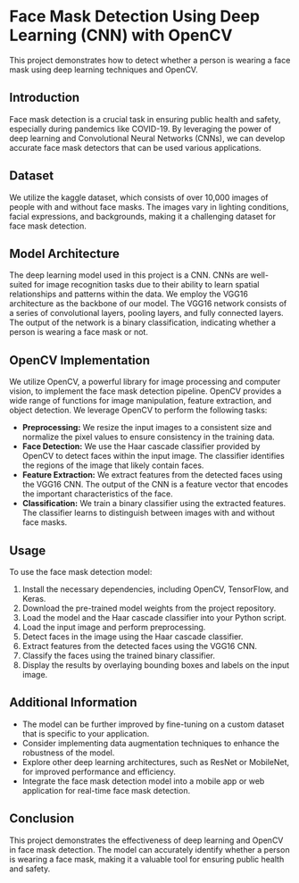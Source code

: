  # Face Mask Detection Using Deep Learning (CNN) with OpenCV 

This project demonstrates how to detect whether a person is wearing a face mask using deep learning techniques and OpenCV.

## Introduction

Face mask detection is a crucial task in ensuring public health and safety, especially during pandemics like COVID-19. By leveraging the power of deep learning and Convolutional Neural Networks (CNNs), we can develop accurate face mask detectors that can be used various applications.

## Dataset

We utilize the kaggle dataset, which consists of over 10,000 images of people with and without face masks. The images vary in lighting conditions, facial expressions, and backgrounds, making it a challenging dataset for face mask detection.

## Model Architecture

The deep learning model used in this project is a CNN. CNNs are well-suited for image recognition tasks due to their ability to learn spatial relationships and patterns within the data. We employ the VGG16 architecture as the backbone of our model. The VGG16 network consists of a series of convolutional layers, pooling layers, and fully connected layers. The output of the network is a binary classification, indicating whether a person is wearing a face mask or not.

## OpenCV Implementation

We utilize OpenCV, a powerful library for image processing and computer vision, to implement the face mask detection pipeline. OpenCV provides a wide range of functions for image manipulation, feature extraction, and object detection. We leverage OpenCV to perform the following tasks:

* **Preprocessing:** We resize the input images to a consistent size and normalize the pixel values to ensure consistency in the training data.
* **Face Detection:** We use the Haar cascade classifier provided by OpenCV to detect faces within the input image. The classifier identifies the regions of the image that likely contain faces.
* **Feature Extraction:** We extract features from the detected faces using the VGG16 CNN. The output of the CNN is a feature vector that encodes the important characteristics of the face.
* **Classification:** We train a binary classifier using the extracted features. The classifier learns to distinguish between images with and without face masks.

## Usage

To use the face mask detection model:

1. Install the necessary dependencies, including OpenCV, TensorFlow, and Keras.
2. Download the pre-trained model weights from the project repository.
3. Load the model and the Haar cascade classifier into your Python script.
4. Load the input image and perform preprocessing.
5. Detect faces in the image using the Haar cascade classifier.
6. Extract features from the detected faces using the VGG16 CNN.
7. Classify the faces using the trained binary classifier.
8. Display the results by overlaying bounding boxes and labels on the input image.

## Additional Information

* The model can be further improved by fine-tuning on a custom dataset that is specific to your application.
* Consider implementing data augmentation techniques to enhance the robustness of the model.
* Explore other deep learning architectures, such as ResNet or MobileNet, for improved performance and efficiency.
* Integrate the face mask detection model into a mobile app or web application for real-time face mask detection.

## Conclusion

This project demonstrates the effectiveness of deep learning and OpenCV in face mask detection. The model can accurately identify whether a person is wearing a face mask, making it a valuable tool for ensuring public health and safety.
